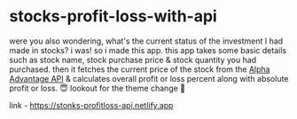 # stocks-profit-loss-with-api

were you also wondering, what's the current status of the investment I had made in stocks? i was! so i made this app. this app takes some basic details such as stock name, stock purchase price & stock quantity you had purchased. then it fetches the current price of the stock from the [Alpha Advantage API](https://www.alphavantage.co/documentation/) & calculates overall profit or loss percent along with absolute profit or loss. 😇 lookout for the theme change 👀

link - https://stonks-profitloss-api.netlify.app
